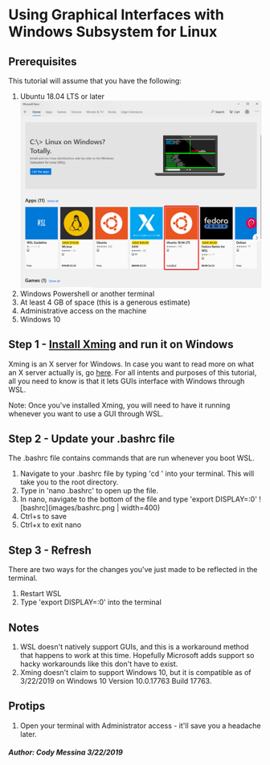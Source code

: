 # Using Graphical Interfaces with Windows Subsystem for Linux

## Prerequisites

This tutorial will assume that you have the following:

1. Ubuntu 18.04 LTS or later
![wsl](images/microsoft_store_ubuntu.png)
2. Windows Powershell or another terminal
3. At least 4 GB of space (this is a generous estimate)
4. Administrative access on the machine
5. Windows 10

## Step 1 - [Install Xming](https://sourceforge.net/projects/xming/) and run it on Windows

Xming is an X server for Windows. In case you want to read more on what an X server actually is, go [here](http://www.linfo.org/x_server.html). For all intents and purposes of this tutorial, all you need to know is that it lets GUIs interface with Windows through WSL.

Note: Once you've installed Xming, you will need to have it running whenever you want to use a GUI through WSL.

## Step 2 - Update your .bashrc file

The .bashrc file contains commands that are run whenever you boot WSL. 

1. Navigate to your .bashrc file by typing 'cd ' into your terminal. This will take you to the root directory.
2. Type in 'nano .bashrc' to open up the file.
3. In nano, navigate to the bottom of the file and type 'export DISPLAY=:0'
![bashrc](images/bashrc.png | width=400)
4. Ctrl+s to save
5. Ctrl+x to exit nano

## Step 3 - Refresh

There are two ways for the changes you've just made to be reflected in the terminal.

1. Restart WSL
2. Type 'export DISPLAY=:0' into the terminal

## Notes

1. WSL doesn't natively support GUIs, and this is a workaround method that happens to work at this time. Hopefully Microsoft adds support so hacky workarounds like this don't have to exist.
2. Xming doesn't claim to support Windows 10, but it is compatible as of 3/22/2019 on Windows 10 Version 10.0.17763 Build 17763.


## Protips

1. Open your terminal with Administrator access - it'll save you a headache later.

##### Author: Cody Messina 3/22/2019